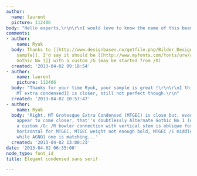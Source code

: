 ```yaml
---
author:
  name: laurent
  picture: 112406
body: "Hello experts,\r\n\r\nI would love to know the name of this beautiful typeface.\r\n\r\nCheers\r\nL.\r\n\r\n[img:sites/default/files/old-images/menyomslag_6392.jpg]"
comments:
- author:
    name: Ryuk
  body: Thanks to [[http://www.designbasen.no/getfile.php/Bilder_Designbasen%20brukere/Bilder/Firma/Prosjekt/uni_webref_grilleriet_underside%201.jpg%20%28640x315%29.jpg|this
    sample]], I'd say it should be [[http://www.myfonts.com/fonts/urw/alternate-gothic|Alternate
    Gothic No 1]] with a custom /G (may be started from /O)
  created: '2013-04-02 09:18:54'
- author:
    name: laurent
    picture: 112406
  body: "Thanks for your time Ryuk, your sample is great !\r\n\r\nI think [[http://myfonts.us/td-kRQj5z|Grotseque
    MT extra condensed]] is closer, still not perfect though.\r\n"
  created: '2013-04-02 10:57:47'
- author:
    name: Ryuk
  body: 'Right. MT Grotesque Extra Condensed (MTGEC) is close but, even if /G could
    appear to come closer, that''s doubtlessly Alternate Gothic No 1 (AGNO1) with
    a custom /G: /R bowler connection with vertical stem is oblique for AGNO1 and
    horizontal for MTGEC, MTGEC weight not enough bold, MTGEC /E middle bar too short
    while AGNO1 one is matching...'
  created: '2013-04-02 13:00:23'
date: '2013-04-02 06:35:00'
node_type: font_id
title: Elegant condensed sans serif

---
```

